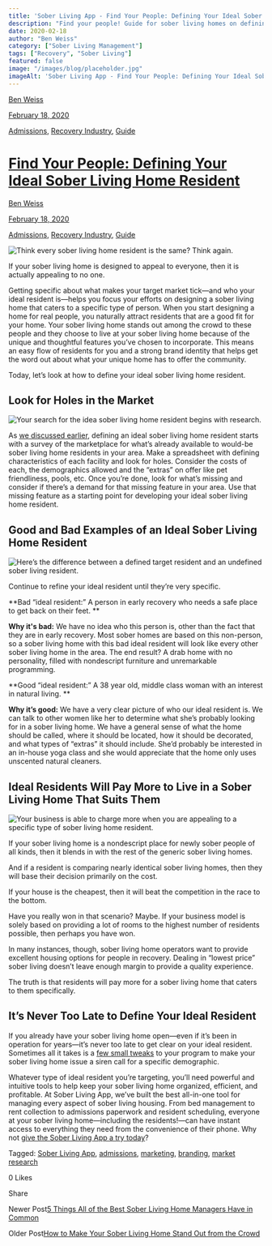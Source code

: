 ```yaml
---
title: 'Sober Living App - Find Your People: Defining Your Ideal Sober Living Home Resident'
description: "Find your people! Guide for sober living homes on defining your ideal resident profile for better admissions, culture & program fit."
date: 2020-02-18
author: "Ben Weiss"
category: ["Sober Living Management"]
tags: ["Recovery", "Sober Living"]
featured: false
image: "/images/blog/placeholder.jpg"
imageAlt: 'Sober Living App - Find Your People: Defining Your Ideal Sober Living Home Resident'
---
```


[Ben Weiss](../../../../sober-living-app-blog%EF%B9%96author=5a811b27db7926c296af1851.html)

[February 18, 2020](find-your-people-defining-your-ideal-sober-living-home-resident.html)

[Admissions](../../../category/Admissions.html), [Recovery Industry](../../../category/Recovery+Industry.html), [Guide](../../../category/Guide.html)

#  [Find Your People: Defining Your Ideal Sober Living Home Resident](find-your-people-defining-your-ideal-sober-living-home-resident.html)

[Ben Weiss](../../../../sober-living-app-blog%EF%B9%96author=5a811b27db7926c296af1851.html)

[February 18, 2020](find-your-people-defining-your-ideal-sober-living-home-resident.html)

[Admissions](../../../category/Admissions.html), [Recovery Industry](../../../category/Recovery+Industry.html), [Guide](../../../category/Guide.html)

![Think every sober living home resident is the same? Think again.](/images/blog/find-your-people-defining-your-ideal-sober-living-home-resident/feet.png)

If your sober living home is designed to appeal to everyone, then it is actually appealing to no one.

Getting specific about what makes your target market tick—and who your ideal resident is—helps you focus your efforts on designing a sober living home that caters to a specific type of person. When you start designing a home for real people, you naturally attract residents that are a good fit for your home. Your sober living home stands out among the crowd to these people and they choose to live at your sober living home because of the unique and thoughtful features you’ve chosen to incorporate. This means an easy flow of residents for you and a strong brand identity that helps get the word out about what your unique home has to offer the community. 

Today, let’s look at how to define your ideal sober living home resident.

## Look for Holes in the Market 

![Your search for the idea sober living home resident begins with research.](/images/blog/find-your-people-defining-your-ideal-sober-living-home-resident/binoculars.png)

As [we discussed earlier](https://soberlivingapp.com/sober-living-app-blog/2020/2/4/how-to-make-your-sober-living-home-stand-out-from-the-crowd), defining an ideal sober living home resident starts with a survey of the marketplace for what’s already available to would-be sober living home residents in your area. Make a spreadsheet with defining characteristics of each facility and look for holes. Consider the costs of each, the demographics allowed and the “extras” on offer like pet friendliness, pools, etc. Once you’re done, look for what’s missing and consider if there’s a demand for that missing feature in your area. Use that missing feature as a starting point for developing your ideal sober living home resident.

## Good and Bad Examples of an Ideal Sober Living Home Resident

![Here’s the difference between a defined target resident and an undefined sober living resident.](/images/blog/find-your-people-defining-your-ideal-sober-living-home-resident/good_and_bad.png)

Continue to refine your ideal resident until they’re very specific.

**Bad “ideal resident:” A person in early recovery who needs a safe place to get back on their feet.    **

**Why it's bad:** We have no idea who this person is, other than the fact that they are in early recovery. Most sober homes are based on this non-person, so a sober living home with this bad ideal resident will look like every other sober living home in the area. The end result? A drab home with no personality, filled with nondescript furniture and unremarkable programming. 

**Good “ideal resident:” A 38 year old, middle class woman with an interest in natural living.  **

**Why it’s good:** We have a very clear picture of who our ideal resident is. We can talk to other women like her to determine what she’s probably looking for in a sober living home. We have a general sense of what the home should be called, where it should be located, how it should be decorated, and what types of “extras” it should include. She’d probably be interested in an in-house yoga class and she would appreciate that the home only uses unscented natural cleaners. 

## Ideal Residents Will Pay More to Live in a Sober Living Home That Suits Them 

![Your business is able to charge more when you are appealing to a specific type of sober living home resident.](/images/blog/find-your-people-defining-your-ideal-sober-living-home-resident/wallet.png)

If your sober living home is a nondescript place for newly sober people of all kinds, then it blends in with the rest of the generic sober living homes. 

And if a resident is comparing nearly identical sober living homes, then they will base their decision primarily on the cost. 

If your house is the cheapest, then it will beat the competition in the race to the bottom. 

Have you really won in that scenario? Maybe. If your business model is solely  based on providing a lot of rooms to the highest number of residents possible, then perhaps you have won. 

In many instances, though, sober living home operators want to provide excellent housing options for people in recovery. Dealing in “lowest price” sober living doesn’t leave enough margin to provide a quality experience. 

The truth is that residents will pay more for a sober living home that caters to them specifically. 

## It’s Never Too Late to Define Your Ideal Resident

If you already have your sober living home open—even if it’s been in operation for years—it’s never too late to get clear on your ideal resident. Sometimes all it takes is a [few small tweaks](https://soberlivingapp.com/sober-living-app-blog/2019/12/31/5-new-years-resolutions-for-optimizing-your-sober-living-homenbsp) to your program to make your sober living home issue a siren call for a specific demographic. 

Whatever type of ideal resident you’re targeting, you’ll need powerful and intuitive tools to help keep your sober living home organized, efficient, and profitable. At Sober Living App, we’ve built the best all-in-one tool for managing every aspect of sober living housing. From bed management to rent collection to admissions paperwork and resident scheduling, everyone at your sober living home—including the residents!—can have instant access to everything they need from the convenience of their phone. Why not [give the Sober Living App a try today](https://behavehealth.com/get-started)? 

Tagged: [Sober Living App](../../../tag/Sober+Living+App.html), [admissions](../../../tag/admissions.html), [marketing](../../../tag/marketing.html), [branding](../../../tag/branding.html), [market research](../../../tag/market+research.html)

0 Likes

Share

Newer Post[5 Things All of the Best Sober Living Home Managers Have in Common](../../3/3/5-things-all-of-the-best-sober-living-home-managers-have-in-common.html)

Older Post[How to Make Your Sober Living Home Stand Out from the Crowd](https://soberlivingapp.com/sober-living-app-blog/2020/2/4/how-to-make-your-sober-living-home-stand-out-from-the-crowd)